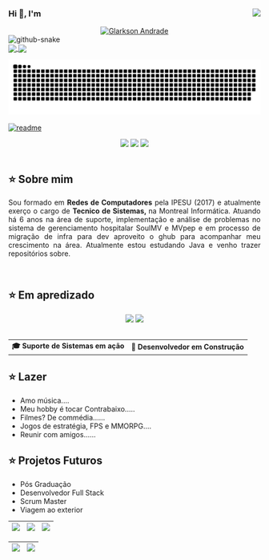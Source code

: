 ### Hi 👋, I'm <img align="right" src="https://komarev.com/ghpvc/?username=glarksonandrade&color=68C3D4"><br>
<div align="center">
  <a href="https://github.com/glarksonandrade">
  </div>
  <div align="center">
    <img alt="Glarkson Andrade" src="https://readme-typing-svg.herokuapp.com/?lines=Glarkson+Andrade;&font=Fira%20Code&width=270&height=45&color=68C3D4&vCenter=true&size=27"></a>
  </div>

<picture>
  <source media="(prefers-color-scheme: dark)" srcset="github-snake-dark.svg" />
  <source media="(prefers-color-scheme: light)" srcset="github-snake.svg" />
  <img alt="github-snake" src="github-snake.svg" />
</picture>

<div>
  <a href="https://github.com/glarksonandrade">
  <img heigth="180em"  align="center" src="https://github-readme-stats.vercel.app/api?username=glarksonandrade&show_icons=true&theme=react&include_all_comits=true&count_private=true"/>
  <img heigth="180em"  align="center" src="https://github-readme-stats.vercel.app/api/top-langs/?username=glarksonandrade&layout=comppact&langs_count=7&theme=react"/>

  ![Snake animation](https://github.com/glarksonandrade/glarksonandrade/blob/output/github-contribution-grid-snake.svg)

  [![readme](httpps://github-readme-stats.vercel.appp/api/pin/?username=glarksonandrade&repo=glarksonandrade&theme=react)](https://github.com/glarksonandrade/glarksonandrade)


<div align="center">
  <!-- Work Links -->
  <a href="https://github.com/glarksonandrade" target="_blank"><img src="https://img.shields.io/badge/GitHub-100000?style=for-the-badge&logo=github&logoColor=white" target="_blank"></a>
  <!a href="https://hefesto.uea.edu.br/gitlab/glarksonandrade" target="_blank"><!img src="https://img.shields.io/badge/GitLab-330F63?style=for-the-badge&logo=gitlab&logoColor=white" target="_blank"></a>
  <a href="https://www.linkedin.com/in/glarkson-andrade-29282ba9/" target="_blank"><img src="https://img.shields.io/badge/-LinkedIn-%230077B5?style=for-the-badge&logo=linkedin&logoColor=white" target="_blank"></a>
  <a href = "mailto:glarksonandrade@gmail.com"><img src="https://img.shields.io/badge/Gmail-D14836?style=for-the-badge&logo=gmail&logoColor=white"></a>
  <!-- YT Links -->
  <!a href="https://www.twitch.tv/prinsycho" target="_blank"><!img src="https://img.shields.io/badge/Twitch-6441a5?style=for-the-badge&logo=Twitch&logoColor=white" target="_blank"></a>
  <!a href="https://www.youtube.com/@AndreinaOliveira" target="_blank"><!img src="https://img.shields.io/badge/@AndreinaOliveira-FF0000?style=for-the-badge&logo=youtube&logoColor=white" target="_blank"></a>
  <!br><!a href="https://www.youtube.com/@QAutodidata" target="_blank"><!img src="https://img.shields.io/badge/@QAutodidata-FF0000?style=for-the-badge&logo=youtube&logoColor=white" target="_blank"></a>
  <!-- Social Links -->
  <!a href="https://instagram.com/prinsycho" target="_blank"><!img src="https://img.shields.io/badge/-Instagram-%23E4405F?style=for-the-badge&logo=instagram&logoColor=white" target="_blank"></a>
  <!a href="https://twitter.com/prinsycho" target="_blank"><!img src="https://img.shields.io/badge/Twitter-1DA1F2?style=for-the-badge&logo=twitter&logoColor=white" target="_blank"></a>
  <!-- OTH Links -->
  <!a href="https://trustinthesky.tumblr.com/" target="_blank"><!img src="https://img.shields.io/badge/Tumblr-34526f?style=for-the-badge&logo=tumblr&logoColor=white"></a>
  <!a href="https://open.spotify.com/playlist/3TNMcoGu5xhkUNgd5EXPqv?si=hwLhcHGPT8qoLAdftQ8ELA" target="_blank"><!img src="https://img.shields.io/badge/Spotify-1ED760?&style=for-the-badge&logo=spotify&logoColor=white"target="_blank"></a>
  <!a href="https://steamcommunity.com/id/prinsycho" target="_blank"><!img src="https://img.shields.io/badge/Steam-000000?style=for-the-badge&logo=steam&logoColor=white" target="_blank"></a>
</div><br>
    
## ⭐️ Sobre mim

<div align="justify"> 
  Sou formado em <b>Redes de Computadores</b> pela IPESU (2017) e atualmente exerço o cargo de <b>Tecnico de Sistemas, </b> na Montreal Informática. Atuando há 6 anos na área de suporte, implementação e análise de problemas no sistema de gerenciamento hospitalar SoulMV e MVpep e em processo de migração de infra para dev aproveito o ghub para acompanhar meu crescimento na área. Atualmente estou estudando Java e venho trazer repositórios sobre.</p>
</div><br>


## ⭐️ Em apredizado
<p>
<div align="center">
<img src="https://img.shields.io/badge/Java-red.svg??style=for-the-badge&logo=openjdk&logoColor=white">
<img src="https://img.shields.io/badge/Github-black.svg??style=for-the-badge&logo=github&logoColor=white">
</div><br>

<div align="center">
  <table>
    <tr>
      <td><b>🎓 Suporte de Sistemas em ação </b></td>
      <td><b>🧪 Desenvolvedor em Construção</b></td>
    </tr>
  </table>
  <div>

    
<div align="left">

## ⭐️ Lazer

- Amo música....
- Meu hobby é tocar Contrabaixo.....
- Filmes? De commédia......
- Jogos de estratégia, FPS e MMORPG.... 
- Reunir com amigos......

## ⭐️ Projetos Futuros

- Pós Graduação
- Desenvolvedor Full Stack
- Scrum Master
- Viagem ao exterior

| ![](http://github-profile-summary-cards.vercel.app/api/cards/stats?username=glarksonandrade&theme=dark) | ![](http://github-profile-summary-cards.vercel.app/api/cards/repos-per-language?username=glarksonandrade&hide=Html&theme=dark) | ![](http://github-profile-summary-cards.vercel.app/api/cards/most-commit-language?username=glarksonandrade&theme=dark) |
| :-: | :-: | :-: |

| ![](http://github-profile-summary-cards.vercel.app/api/cards/profile-details?username=glarksonandrade&theme=dark) | ![](https://github-readme-streak-stats.herokuapp.com/?user=glarksonandrade&theme=dark) |
| :-: | :-: |
<!-- 
theme=ocean_dark 
tokyonight: 35AFA3 Green | BF91F3 Purple | 1A1B27 Dark 
-->
<!--
**GlarksonAndrade/GlarksonAndrade** is a ✨ _special_ ✨ repository because its `README.md` (this file) appears on your GitHub profile.

Here are some ideas to get you started:

- 🔭 I’m currently working on ...
- 🌱 I’m currently learning ...
- 👯 I’m looking to collaborate on ...
- 🤔 I’m looking for help with ...
- 💬 Ask me about ...
- 📫 How to reach me: ...
- 😄 Pronouns: ...
- ⚡ Fun fact: ...
-->
